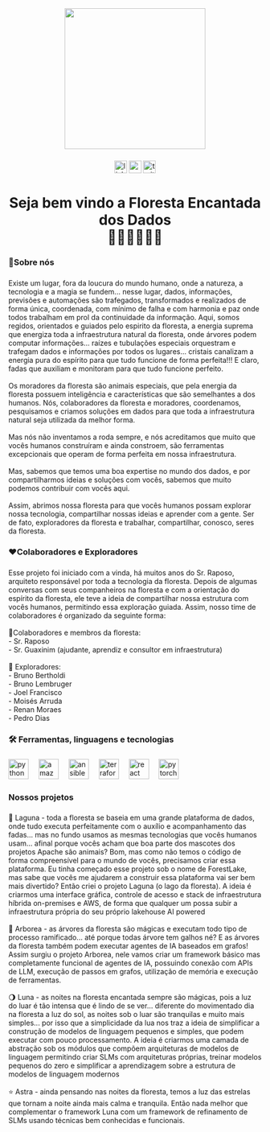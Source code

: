 <div align="center">
  <img height="280" src="http://media.geekfoxlab.com.br/nerdblog/wp-content/uploads/2025/09/24090627/wallpaper_mrfox2.png"  />
</div>

###

<div align="center">
  <img src="https://img.shields.io/static/v1?message=LinkedIn&logo=linkedin&label=&color=0077B5&logoColor=white&labelColor=&style=for-the-badge" height="25" alt="linkedin logo"  />
  <img src="https://img.shields.io/static/v1?message=Youtube&logo=youtube&label=&color=FF0000&logoColor=white&labelColor=&style=for-the-badge" height="25" alt="youtube logo"  />
  <img src="https://img.shields.io/static/v1?message=Twitter&logo=twitter&label=&color=1DA1F2&logoColor=white&labelColor=&style=for-the-badge" height="25" alt="twitter logo"  />
</div>

###

<h1 align="center">Seja bem vindo a Floresta Encantada dos Dados <br>🌳🦊🐯🐺🍄🌳</h1>

###

<h3 align="left">🌳Sobre nós</h3>

###

<p align="left">Existe um lugar, fora da loucura do mundo humano, onde a natureza, a tecnologia e a magia se fundem... nesse lugar, dados, informações, previsões e automações são trafegados, transformados e realizados de forma única, coordenada, com mínimo de falha e com harmonia e paz onde todos trabalham em prol da continuidade da informação. Aqui, somos regidos, orientados e guiados pelo espirito da floresta, a energia suprema que energiza toda a infraestrutura natural da floresta, onde árvores podem computar informações... raízes e tubulações especiais orquestram e trafegam dados e informações por todos os lugares... cristais canalizam a energia pura do espírito para que tudo funcione de forma perfeita!!! E claro, fadas que auxiliam e monitoram para que tudo funcione perfeito.<br><br>Os moradores da floresta são animais especiais, que pela energia da floresta possuem inteligência e características que são semelhantes a dos humanos. Nós, colaboradores da floresta e moradores, coordenamos, pesquisamos e criamos soluções em dados para que toda a infraestrutura natural seja utilizada da melhor forma.<br><br>Mas nós não inventamos a roda sempre, e nós acreditamos que muito que vocês humanos construíram e ainda constroem, são ferramentas excepcionais que operam de forma perfeita em nossa infraestrutura.<br><br>Mas, sabemos que temos uma boa expertise no mundo dos dados, e por compartilharmos ideias e soluções com  vocês, sabemos que muito podemos contribuir com vocês aqui.<br><br>Assim, abrimos nossa floresta para que vocês humanos possam explorar nossa tecnologia, compartilhar nossas ideias e aprender com a gente. Ser de fato, exploradores da floresta e trabalhar, compartilhar, conosco, seres da floresta.</p>

###

<h3 align="left">❤️Colaboradores e Exploradores</h3>

###

<p align="left">Esse projeto foi iniciado com a vinda, há muitos anos do Sr. Raposo, arquiteto responsável por toda a tecnologia da floresta. Depois de algumas conversas com seus companheiros na floresta e com a orientação do espírito da floresta, ele teve a ideia de compartilhar nossa estrutura com vocês humanos, permitindo essa exploração guiada. Assim, nosso time de colaboradores é organizado da seguinte forma:<br><br>🌳Colaboradores e membros da floresta:<br>- Sr. Raposo<br>- Sr. Guaxinim (ajudante, aprendiz e consultor em infraestrutura)<br><br>🙋 Exploradores:<br>- Bruno Bertholdi<br>- Bruno Lembruger<br>- Joel Francisco<br>- Moisés Arruda<br>- Renan Moraes<br>- Pedro Dias</p>

###

<h3 align="left">🛠 Ferramentas, linguagens e tecnologias</h3>

###

<div align="left">
  <img src="https://cdn.jsdelivr.net/gh/devicons/devicon/icons/python/python-original.svg" height="40" alt="python logo"  />
  <img width="12" />
  <img src="https://cdn.jsdelivr.net/gh/devicons/devicon/icons/amazonwebservices/amazonwebservices-line-wordmark.svg" height="40" alt="amazonwebservices logo"  />
  <img width="12" />
  <img src="https://cdn.jsdelivr.net/gh/devicons/devicon/icons/ansible/ansible-original.svg" height="40" alt="ansible logo"  />
  <img width="12" />
  <img src="https://cdn.jsdelivr.net/gh/devicons/devicon/icons/terraform/terraform-original.svg" height="40" alt="terraform logo"  />
  <img width="12" />
  <img src="https://cdn.jsdelivr.net/gh/devicons/devicon/icons/react/react-original.svg" height="40" alt="react logo"  />
  <img width="12" />
  <img src="https://cdn.jsdelivr.net/gh/devicons/devicon/icons/pytorch/pytorch-original.svg" height="40" alt="pytorch logo"  />
</div>

###

<h3 align="left">Nossos projetos</h3>

###

<p align="left">🌊  Laguna - toda a floresta se baseia em uma grande plataforma de dados, onde tudo executa perfeitamente com o auxílio e acompanhamento das fadas... mas no fundo usamos as mesmas tecnologias que vocês humanos usam... afinal porque vocês acham que boa parte dos mascotes dos projetos Apache são animais? Bom, mas como não temos o código de forma compreensível para o mundo de vocês, precisamos criar essa plataforma. Eu tinha começado esse projeto sob o nome de ForestLake, mas sabe que vocês me ajudarem a construir essa plataforma vai ser bem mais divertido? Então criei o projeto Laguna (o lago da floresta). A ideia é criarmos uma interface gráfica, controle de acesso e stack de infraestrutura híbrida on-premises e AWS, de forma que qualquer um possa subir a infraestrutura própria do seu próprio lakehouse AI powered<br><br>🌳 Arborea - as árvores da floresta são mágicas e executam todo tipo de processo ramificado... até porque todas árvore tem galhos né? E as árvores da floresta também podem executar agentes de IA baseados em grafos! Assim surgiu o projeto Arborea, nele vamos criar um framework básico mas completamente funcional de agentes de IA, possuindo conexão com APIs de LLM, execução de passos em grafos, utilização de memória e execução de ferramentas.<br><br>🌖  Luna - as noites na floresta encantada sempre são mágicas, pois a luz do luar é tão intensa que é lindo de se ver... diferente do movimentado dia na floresta a luz do sol, as noites sob o luar são tranquilas e muito mais simples... por isso que a simplicidade da lua nos traz a ideia de simplificar a construção de modelos de linguagem pequenos e simples, que podem executar com pouco processamento. A ideia é criarmos uma camada de abstração sob os módulos que compõem arquiteturas de modelos de linguagem permitindo criar SLMs com arquiteturas próprias, treinar modelos pequenos do zero e simplificar a aprendizagem sobre a estrutura de modelos de linguagem modernos<br><br>⭐ Astra - ainda pensando nas noites da floresta, temos a luz das estrelas que tornam a noite ainda mais calma e tranquila. Então nada melhor que complementar o framework Luna com um framework de refinamento de SLMs usando técnicas bem conhecidas e funcionais.</p>

###